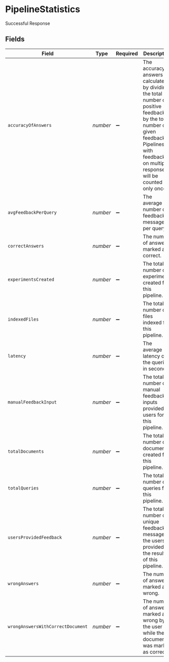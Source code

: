 # PipelineStatistics

Successful Response


## Fields

| Field                                                                                                                                                                                                   | Type                                                                                                                                                                                                    | Required                                                                                                                                                                                                | Description                                                                                                                                                                                             |
| ------------------------------------------------------------------------------------------------------------------------------------------------------------------------------------------------------- | ------------------------------------------------------------------------------------------------------------------------------------------------------------------------------------------------------- | ------------------------------------------------------------------------------------------------------------------------------------------------------------------------------------------------------- | ------------------------------------------------------------------------------------------------------------------------------------------------------------------------------------------------------- |
| `accuracyOfAnswers`                                                                                                                                                                                     | *number*                                                                                                                                                                                                | :heavy_minus_sign:                                                                                                                                                                                      | The accuracy of answers is calculated by dividing the total number of positive feedback by the total number of given feedback. Pipelines with feedback on multiple responses will be counted only once. |
| `avgFeedbackPerQuery`                                                                                                                                                                                   | *number*                                                                                                                                                                                                | :heavy_minus_sign:                                                                                                                                                                                      | The average number of feedback messages per query.                                                                                                                                                      |
| `correctAnswers`                                                                                                                                                                                        | *number*                                                                                                                                                                                                | :heavy_minus_sign:                                                                                                                                                                                      | The number of answers marked as correct.                                                                                                                                                                |
| `experimentsCreated`                                                                                                                                                                                    | *number*                                                                                                                                                                                                | :heavy_minus_sign:                                                                                                                                                                                      | The total number of experiments created for this pipeline.                                                                                                                                              |
| `indexedFiles`                                                                                                                                                                                          | *number*                                                                                                                                                                                                | :heavy_minus_sign:                                                                                                                                                                                      | The total number of files indexed for this pipeline.                                                                                                                                                    |
| `latency`                                                                                                                                                                                               | *number*                                                                                                                                                                                                | :heavy_minus_sign:                                                                                                                                                                                      | The average latency of the queries in seconds.                                                                                                                                                          |
| `manualFeedbackInput`                                                                                                                                                                                   | *number*                                                                                                                                                                                                | :heavy_minus_sign:                                                                                                                                                                                      | The total number of manual feedback inputs provided by users for this pipeline.                                                                                                                         |
| `totalDocuments`                                                                                                                                                                                        | *number*                                                                                                                                                                                                | :heavy_minus_sign:                                                                                                                                                                                      | The total number of documents created for this pipeline.                                                                                                                                                |
| `totalQueries`                                                                                                                                                                                          | *number*                                                                                                                                                                                                | :heavy_minus_sign:                                                                                                                                                                                      | The total number of queries for this pipeline.                                                                                                                                                          |
| `usersProvidedFeedback`                                                                                                                                                                                 | *number*                                                                                                                                                                                                | :heavy_minus_sign:                                                                                                                                                                                      | The total number of unique feedback messages the users provided for the results of this pipeline.                                                                                                       |
| `wrongAnswers`                                                                                                                                                                                          | *number*                                                                                                                                                                                                | :heavy_minus_sign:                                                                                                                                                                                      | The number of answers marked as wrong.                                                                                                                                                                  |
| `wrongAnswersWithCorrectDocument`                                                                                                                                                                       | *number*                                                                                                                                                                                                | :heavy_minus_sign:                                                                                                                                                                                      | The number of answers marked as wrong by the user while the document was marked as correct.                                                                                                             |